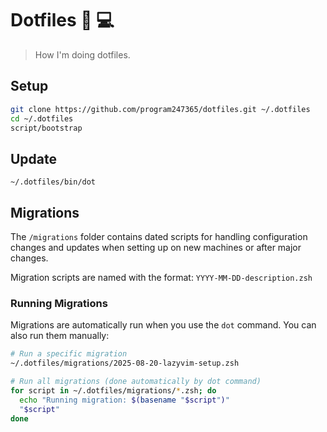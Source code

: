 # Dotfiles 🦄 💻

> How I'm doing dotfiles.

## Setup

```zsh
git clone https://github.com/program247365/dotfiles.git ~/.dotfiles
cd ~/.dotfiles
script/bootstrap
```

## Update

`~/.dotfiles/bin/dot`

## Migrations

The `/migrations` folder contains dated scripts for handling configuration changes and updates when setting up on new machines or after major changes.

Migration scripts are named with the format: `YYYY-MM-DD-description.zsh`

### Running Migrations

Migrations are automatically run when you use the `dot` command. You can also run them manually:

```zsh
# Run a specific migration
~/.dotfiles/migrations/2025-08-20-lazyvim-setup.zsh

# Run all migrations (done automatically by dot command)
for script in ~/.dotfiles/migrations/*.zsh; do
  echo "Running migration: $(basename "$script")"
  "$script"
done
```
